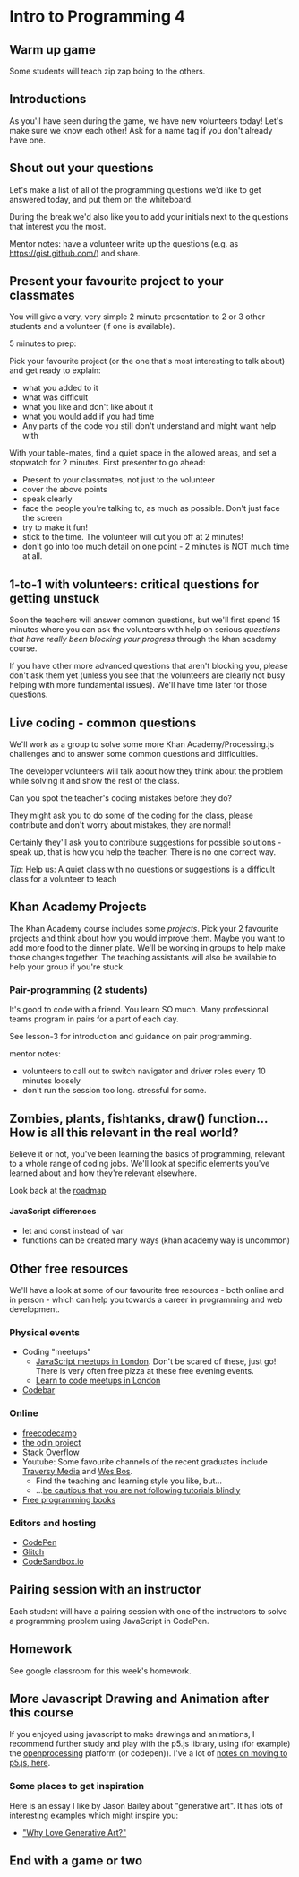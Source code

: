 # Intro to Programming 4

## Warm up game

Some students will teach zip zap boing to the others.

## Introductions

As you'll have seen during the game, we have new volunteers today!  Let's make sure we know each other!  Ask for a name tag if you don't already have one.

## Shout out your questions

Let's make a list of all of the programming questions we'd like to get answered today, and put them on the whiteboard.

During the break we'd also like you to add your initials next to the questions that interest you the most.

Mentor notes: have a volunteer write up the questions (e.g. as https://gist.github.com/) and share.

## Present your favourite project to your classmates

You will give a very, very simple 2 minute presentation to 2 or 3 other students and a volunteer (if one is available).

5 minutes to prep:

Pick your favourite project (or the one that's most interesting to talk about) and get ready to explain:
* what you added to it
* what was difficult
* what you like and don't like about it
* what you would add if you had time
* Any parts of the code you still don't understand and might want help with

With your table-mates, find a quiet space in the allowed areas, and set a stopwatch for 2 minutes.  First presenter to go ahead:
* Present to your classmates, not just to the volunteer
* cover the above points
* speak clearly
* face the people you're talking to, as much as possible.  Don't just face the screen
* try to make it fun!
* stick to the time.  The volunteer will cut you off at 2 minutes! 
* don't go into too much detail on one point - 2 minutes is NOT much time at all.

## 1-to-1 with volunteers: critical questions for getting unstuck

Soon the teachers will answer common questions, but we'll first spend 15 minutes where you can ask the volunteers with help on serious *questions that have really been blocking your progress* through the khan academy course.

If you have other more advanced questions that aren't blocking you, please don't ask them yet (unless you see that the volunteers are clearly not busy helping with more fundamental issues).  We'll have time later for those questions.

## Live coding - common questions

We'll work as a group to solve some more Khan Academy/Processing.js challenges and to answer some common questions and difficulties. 

The developer volunteers will talk about how they think about the problem while solving it and show the rest of the class.

Can you spot the teacher's coding mistakes before they do?

They might ask you to do some of the coding for the class, please contribute and don't worry about mistakes, they are normal!

Certainly they'll ask you to contribute suggestions for possible solutions - speak up, that is how you help the teacher.  There is no one correct way.

*Tip*: Help us: A quiet class with no questions or suggestions is a difficult class for a volunteer to teach

## Khan Academy Projects

The Khan Academy course includes some _projects_. Pick your 2 favourite projects and think about how you would improve them. Maybe you want to add more food to the dinner plate. We'll be working in groups to help make those changes together. The teaching assistants will also be available to help your group if you're stuck.

### Pair-programming (2 students)

It's good to code with a friend.  You learn SO much.  Many professional teams program in pairs for a part of each day.

See lesson-3 for introduction and guidance on pair programming.

mentor notes:

* volunteers to call out to switch navigator and driver roles every 10 minutes loosely
* don't run the session too long.  stressful for some.

## Zombies, plants, fishtanks, draw() function... How is all this relevant in the real world?

Believe it or not, you've been learning the basics of programming, relevant to a whole range of coding jobs. We'll look at specific elements you've learned about and how they're relevant elsewhere.

Look back at the [roadmap](roadmap-of-concepts.md)

#### JavaScript differences

* let and const instead of var
* functions can be created many ways (khan academy way is uncommon)

## Other free resources

We'll have a look at some of our favourite free resources - both online and in person - which can help you towards a career in programming and web development.

### Physical events
- Coding "meetups"
    - [JavaScript meetups in London](https://www.meetup.com/topics/javascript/gb/17/london/).  Don't be scared of these, just go!  There is very often free pizza at these free evening events.
    - [Learn to code meetups in London](https://www.meetup.com/topics/learn-to-code/gb/17/london/)
- [Codebar](https://codebar.io/)
### Online
- [freecodecamp](https://www.freecodecamp.org/)
- [the odin project](https://www.theodinproject.com/)
- [Stack Overflow](https://stackoverflow.com/)
- Youtube: Some favourite channels of the recent graduates include [Traversy Media](https://www.youtube.com/playlist?list=PLillGF-RfqbbnEGy3ROiLWk7JMCuSyQtX)  and [Wes Bos](https://www.youtube.com/user/wesbos).  
    - Find the teaching and learning style you like, but...
    - ...[be cautious that you are not following tutorials blindly](https://www.youtube.com/watch?v=g_aMpyMvQ9k)
- [Free programming books](https://github.com/EbookFoundation/free-programming-books/blob/master/free-programming-books.md#javascript)
### Editors and hosting
- [CodePen](https://codepen.io/)
- [Glitch](https://glitch.com/)
- [CodeSandbox.io](https://codesandbox.io/)

## Pairing session with an instructor

Each student will have a pairing session with one of the instructors to solve a programming problem using JavaScript in CodePen.

## Homework

See google classroom for this week's homework.

## More Javascript Drawing and Animation after this course

If you enjoyed using javascript to make drawings and animations, I recommend further study and play with the p5.js library, using (for example) the [openprocessing](https://openprocessing.org) platform (or codepen)).
I've a lot of [notes on moving to p5.js, here](./from-khan-academy-processingjs-to-p5js.md).

### Some places to get inspiration

Here is an essay I like by Jason Bailey about "generative art".  It has lots of interesting examples which might inspire you:
* ["Why Love Generative Art?"](https://www.artnome.com/news/2018/8/8/why-love-generative-art)


## End with a game or two
